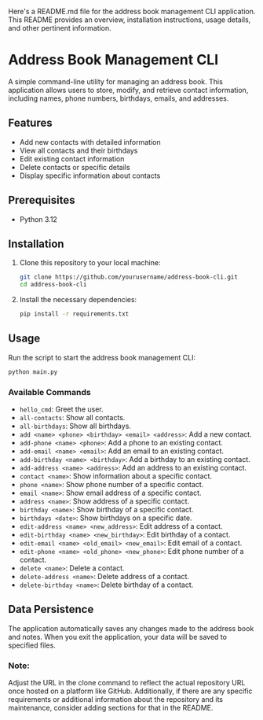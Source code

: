 Here's a README.md file for the address book management CLI application. This README provides an overview, installation instructions, usage details, and other pertinent information.

# Address Book Management CLI

A simple command-line utility for managing an address book. This application allows users to store, modify, and retrieve contact information, including names, phone numbers, birthdays, emails, and addresses.

## Features

-   Add new contacts with detailed information
-   View all contacts and their birthdays
-   Edit existing contact information
-   Delete contacts or specific details
-   Display specific information about contacts

## Prerequisites

-   Python 3.12

## Installation

1. Clone this repository to your local machine:

    ```bash
    git clone https://github.com/yourusername/address-book-cli.git
    cd address-book-cli
    ```

2. Install the necessary dependencies:

    ```bash
    pip install -r requirements.txt
    ```

## Usage

Run the script to start the address book management CLI:

```bash
python main.py
```

### Available Commands

-   `hello_cmd`: Greet the user.
-   `all-contacts`: Show all contacts.
-   `all-birthdays`: Show all birthdays.
-   `add <name> <phone> <birthday> <email> <address>`: Add a new contact.
-   `add-phone <name> <phone>`: Add a phone to an existing contact.
-   `add-email <name> <email>`: Add an email to an existing contact.
-   `add-birthday <name> <birthday>`: Add a birthday to an existing contact.
-   `add-address <name> <address>`: Add an address to an existing contact.
-   `contact <name>`: Show information about a specific contact.
-   `phone <name>`: Show phone number of a specific contact.
-   `email <name>`: Show email address of a specific contact.
-   `address <name>`: Show address of a specific contact.
-   `birthday <name>`: Show birthday of a specific contact.
-   `birthdays <date>`: Show birthdays on a specific date.
-   `edit-address <name> <new_address>`: Edit address of a contact.
-   `edit-birthday <name> <new_birthday>`: Edit birthday of a contact.
-   `edit-email <name> <old_email> <new_email>`: Edit email of a contact.
-   `edit-phone <name> <old_phone> <new_phone>`: Edit phone number of a contact.
-   `delete <name>`: Delete a contact.
-   `delete-address <name>`: Delete address of a contact.
-   `delete-birthday <name>`: Delete birthday of a contact.

## Data Persistence

The application automatically saves any changes made to the address book and notes. When you exit the application, your data will be saved to specified files.

### Note:

Adjust the URL in the clone command to reflect the actual repository URL once hosted on a platform like GitHub. Additionally, if there are any specific requirements or additional information about the repository and its maintenance, consider adding sections for that in the README.
